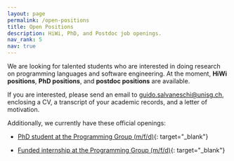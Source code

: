 ```yaml
---
layout: page
permalink: /open-positions
title: Open Positions
description: HiWi, PhD, and Postdoc job openings.
nav_rank: 5
nav: true
---
```


We are looking for talented students who are interested in doing research on programming languages and software engineering.
At the moment,
**HiWi positions**, **PhD positions**, and **postdoc positions** are available.

If you are interested,
please send an email to [<i class="fas fa-envelope"></i> guido.salvaneschi@unisg.ch](mailto:guido.salvaneschi@unisg.ch),
enclosing a CV, a transcript of your academic records, and a letter of motivation.

Additionally, we currently have these official openings:

* [PhD student at the Programming Group (m/f/d)](https://jobs.unisg.ch/offene-stellen/phd-student-in-robust-software-programming-m-f-d/a2faccf5-2ef1-4c2b-89b5-c2501a28b4ba){: target="_blank"}

* [Funded internship at the Programming Group (m/f/d)](https://jobs.unisg.ch/offene-stellen/internship-at-the-programming-group-m-f-d/99a5a0f9-046b-4757-aa9f-71a4ed90fdfb){: target="_blank"}
